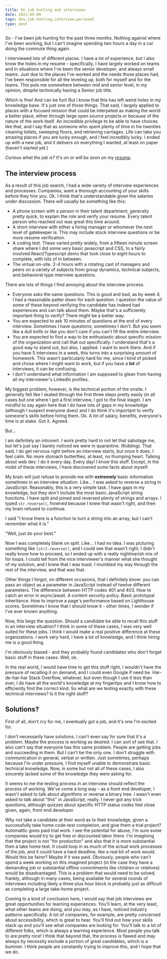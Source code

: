```yaml
---
title: On job hunting and interviews
date: 2021-05-09
tags: dev,job hunting,interview,personal
type: post
---
```


So - I've been job hunting for the past three months. Nothing against where I've been working, but I can't imagine spending two hours a day in a car doing the commute thing again.

I interviewed lots of different places. I have a lot of experience, but I also know the holes in my resume - specifically, I have largely worked on teams and in situations where I've been the senior developer, and always small teams. Just due to the places I've worked and the needs those places had, I've been responsible for all the leveling up, both for myself and for the teams. This puts me somewhere between mid and senior level, in my opinion, despite technically having a Senior job title.

Which is fine! And can be fun! But I know that this has left weird holes in my knowledge base. It's just one of those things. That said, I largely applied to places with a focused mission that could be interpeted as making the world a better place, either through large open source projects or because of the nature of the work itself. An incredible privilege to be able to have choices like that, and I say that as someone who spent plenty of time in his twenties cleaning toilets, sweeping floors, and retrieving carriages. Life can take you amazing places if you are lucky enough, and I feel incredibly lucky. I ended up with a new job, and it delivers on everything I wanted, at least on paper (haven't started yet.)

_Curious what the job is? It's on or will be soon on my [resume](htts://resume.mattbev.com)._

## The interview process

As a result of this job search, I had a wide variety of interview experiences and processes. Companies, want a thorough accounting of your skills before they hire you. Ok. I think that's understandable given the salaries under discussion. There will usually be something like this:

- A phone screen with a person in their talent department, generally pretty quick, to explain the role and verify your resume. Every talent person who reached out was great this time around.
- A short interview with either a hiring manager or whomever the next level of gatekeeper is. This may include stock interview questions or be more resume verification.
- A coding test. These varied pretty widely, from a fifteen minute screen share where I did some very basic javascript and CSS, to a fairly involved React/Typescript demo that took close to eight hours to complete, with lots of in between.
- The virtual on-site. 2-4 hours with a rotating cast of managers and peers on a variety of subjects from group dynamics, technical subjects, and behavioral type interview questions.

There are lots of things I find annoying about the interview process.

- Everyone asks the same questions. This is good and bad, as by week 4, I had a reasonable patter down for each question. I question the value of some of these beyond verifying the candidate has indeed had experiences and can talk about them. Maybe that's a sufficiently important thing to verify? There might be a better way.
- You are expected to ask 10 minutes of questions at the end of every interview. Sometimes I have questions; sometimes I don't. But you seem like a dull knife or like you don't care if you can't fill the entire interview.
- You are expected to find a way to be enthusiastic about specific mission of the organization and call that out specifically. I understand that's a good way to stand out, but also, I applied. I want to work there. And if you have 5 interviews in a week, this turns into a surprising amount of homework. This wasn't particularly hard for me, since I kind of picked and chose where I might want to work, but if you have a **lot** of interviews, it can be confusing.
- I don't understand what information I am supposed to glean from having all my interviewer's LinkedIn profiles.

My biggest problem, however, is the technical portion of the onsite. I generally felt like I skated through the first three steps pretty easily (in all cases but one where I got a first interview, I got to the final stage). I am mindful to say again here that I do have lots of gaps in my knowledge (although I suspect everyone does) and I do think it's important to verify someone's skills before hiring them. Ok. A lot of salary, benefits, everyone's time is at stake. Got it. Agreed.

But...

I am definitely an introvert. I work pretty hard to not let that sabotage me, but let's just say I barely noticed we were in quarantine. (Kidding). That said, I do get nervous right before an interview starts, but once it does, I feel calm. No more stomach butterflies, at least, no thumping heart. Talking about web dev. I do it every day. Every day! I know this stuff. Except, in the midst of these interviews, I have discovered some facts about myself.

My brain will just refuse to provide me with **extremely** basic information sometimes in an interview situation. Like... I was asked to reverse a string in JavaScript. Reasonably, this is a very simple task. I have gaps in my knowledge, but they don't include the most basic JavaScript string functions. I have split and joined and reversed plenty of strings and arrays. I typed `str.reverse()`, frowned because I knew that wasn't right, and then my brain refused to continue.

I said "I know there is a function to turn a string into an array, but I can't remember what it is."

"Well, just do your best."

Now I was completely blank on split. Like... I had no idea. I was picturing something like `[str].reverse()`, and I could see that wasn't right. I didn't really know how to proceed, so I ended up with a really nightmarish mix of for loops. I could tell from the nice interviewer's manner what she thought of my solution, and I knew that I was toast. I mumbled my way through the rest of the interview, and that was that.

Other things I forgot, on different occasions, that I definitely know: you can pass an object as a parameter in JavaScript instead of twelve different parameters. The difference between HTTP codes 401 and 403. How to catch an error in async/await. A content security policy. Basic prototypal inheritance. How to improve a page's performance based on Lighthouse scores. Sometimes I know that I should know it - other times, I wonder if I've ever known anything.

Now, this begs the question. Should a candidate be able to recall this stuff in an interview situation? I think in some of these cases, I was very well suited for these jobs. I think I would make a real positive difference at these organizations. I work very hard, I have a lot of knowledge, and I think hiring me is a good thing.

I'm obviously biased - and they probably found candidates who don't forget basic stuff in these cases. Well, ok.

In the real world, I would have time to get this stuff right, I wouldn't have the pressure of recalling it on demand, and I could even Google if need be. Har-de-har-har Stack Overflow, whatever, but even though I use it less than ever, I do have all the world's knowledge at my fingertips and I know how to efficiently find the correct kind. So what are we testing exactly with these technical interviews? Is it the right stuff?

## Solutions?

First of all, don't cry for me, I eventually got a job, and it's one I'm excited for.

I don't necessarily have solutions. I can't even say for sure that it's a problem. Maybe the process is working as desired. I can sort of see that. I also can't say that everyone has this same problem. People are getting jobs and succeeding in them. But I can't be the only one. I don't struggle with communication in general, verbal or written. Just sometimes, perhaps because I'm under pressure, I find myself unable to demonstrate basic technical knowledge. Now, in some but not all of these cases, I also sincerely lacked some of the knowledge they were asking for.

It seems to me the testing process in an interview should reflect the process of working. We've come a long way - as a front end developer, I wasn't asked to talk about algorithms or reverse a binary tree. I wasn't even asked to talk about "this" in JavaScript, really. I never got any trick questions, although quizzes about specific HTTP status codes feel close given, again, front end developer.

Why not take a candidate at their word as to their knowledge, given a successfully take home code-test completion, and give them a trial project? Automattic gives paid trial work. I see the potential for abuse, I'm sure some companies would try to get free or discounted labor there. I'm imagining that the project is not "for production" and also that it is more substantial then a take home test. It could loop in as much of the actual work processes of the job, and it could have a hard deadline, like a real bit of work would. Would this be fairer? Maybe if it was paid. Obviously, people who can't spend a week working on this imagined project (in the case they have a demanding job or substantial offline commitments like children or relatives) would be disadvantaged. This is a problem that would need to be solved, frankly, although in many cases, being available for several rounds of interviews including likely a three plus hour block is probably just as difficult as completing a large take-home project.

Coming to a kind of conclusion here, I would say that job interviews are great opportunities for learning experiences. You'll learn, at the very least, what other teams are doing, and you may, as I have, noticed industry patterns specifically. A lot of companies, for example, are pretty concerned about accessibility, which is great to hear. You'll find out how your skills stack up and you'll see what companies are looking for. You'll talk to a lot of different folks, which is always a learning experience. Most people you talk to are pretty nice! I think that beyond that, the process is flawed and may always by necessity exclude a portion of great candidates, which is a bummer. I think people are constantly trying to improve this, and I hope that we do.
